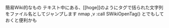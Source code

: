 簡易Wiki的なもの
テキスト中にある、[[hoge]]のようにタグで括られた文字列をファイル名としてジャンプします
nmap ,v :call SWikiOpenTag()<CR>
とでもしておくと便利かも

